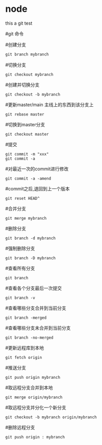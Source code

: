 # node
this a git test


#git 命令

#创建分支  
```python
git branch mybranch
```

#切换分支  

	git checkout mybranch  

#创建并切换分支  

	git checkout -b mybranch

#更新master/main 主线上的东西到该分支上  

	git rebase master  

#切换到master分支  

	git checkout master  

#提交  

	git commit -m "xxx"
	git commit -a

#对最近一次的commit进行修改  

	git commit -a -amend

#commit之后,退回到上一个版本  

	git reset HEAD^  

#合并分支  

	git merge mybranch  

#删除分支  

	git branch -d mybranch  

#强制删除分支  

	git branch -D mybranch


#查看所有分支  

	git branch  

#查看各个分支最后一次提交  

	git branch -v  

#查看哪些分支合并到当前分支  

	git branch -merged  

#查看哪些分支未合并到当前分支  

	git branch -no-merged  

#更新远程库到本地  

	git fetch origin  

#推送分支  

	git push origin mybranch  

#取远程分支合并到本地  

	git merge origin/mybranch  

#取远程分支并分化一个新分支  

	git checkout -b mybranch origin/mybranch  

#删除远程分支  

	git push origin : mybranch  




